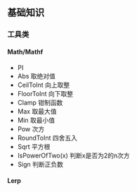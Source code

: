 ## 基础知识

### 工具类

#### Math/Mathf

- PI
- Abs 取绝对值
- CeilToInt 向上取整
- FloorToInt 向下取整
- Clamp 钳制函数
- Max 取最大值
- Min 取最小值
- Pow 次方
- RoundToInt 四舍五入
- Sqrt 平方根
- IsPowerOfTwo(x) 判断x是否为2的n次方
- Sign 判断正负数


#### Lerp